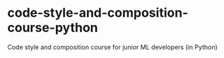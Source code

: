 # code-style-and-composition-course-python
Code style and composition course for junior ML developers (in Python)
